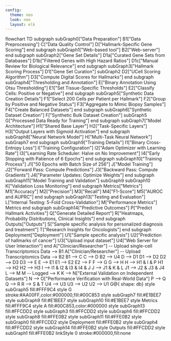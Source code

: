 ```yaml
---
config:
  theme: neo
  look: neo
  layout: elk
---
```

flowchart TD
 subgraph subGraph0["Data Preparation"]
        B1["Data Preprocessing"]
        C["Data Quality Control"]
        D["Hallmark-Specific Gene Scoring"]
  end
 subgraph subGraph1["Web-based tool"]
        B2["Web-server"]
  end
 subgraph subGraph2["Gene Set Details"]
        D1a["Curated Gene Sets from Databases"]
        D1b["Filtered Genes with High Hazard Ratios"]
        D1c["Manual Review for Biological Relevance"]
  end
 subgraph subGraph3["Hallmark Scoring Process"]
        D1["Gene Set Curation"]
        subGraph2
        D2["UCell Scoring Algorithm"]
        D3["Compute Digital Scores for Hallmarks"]
  end
 subgraph subGraph4["Thresholding and Annotation"]
        E["Binary Annotation Using Otsu Thresholding"]
        E1["Set Tissue-Specific Thresholds"]
        E2["Classify Cells: Positive or Negative"]
  end
 subgraph subGraph5["Synthetic Data Creation Details"]
        F1["Select 200 Cells per Patient per Hallmark"]
        F2["Group by Positive and Negative Status"]
        F3["Aggregate to Mimic Biopsy Samples"]
        F4["Create Balanced Datasets"]
  end
 subgraph subGraph6["Synthetic Dataset Creation"]
        F["Synthetic Bulk Dataset Creation"]
        subGraph5
        G["Processed Data Ready for Training"]
  end
 subgraph subGraph7["Model Architecture"]
        H1["Shared Base Layer"]
        H2["Task-Specific Layers"]
        H3["Output Layers with Sigmoid Activation"]
  end
 subgraph subGraph8["Neural Network Model"]
        H["Multi-Task Neural Network"]
        subGraph7
  end
 subgraph subGraph9["Training Details"]
        I1["Binary Cross-Entropy Loss"]
        I["Training Configuration"]
        I2["Adam Optimizer with Learning Rate"]
        I3["Learning Rate Scheduler: Halve on No Improvement"]
        I4["Early Stopping with Patience of 6 Epochs"]
  end
 subgraph subGraph10["Training Process"]
        J1["50 Epochs with Batch Size of 256"]
        J["Model Training"]
        J2["Forward Pass: Compute Predictions"]
        J3["Backward Pass: Compute Gradients"]
        J4["Parameter Updates: Optimize Weights"]
  end
 subgraph subGraph11["Model Training and Validation"]
        subGraph9
        subGraph10
        K["Validation Loss Monitoring"]
  end
 subgraph Metrics["Metrics"]
        M1["Accuracy"]
        M2["Precision"]
        M3["Recall"]
        M4["F1-Score"]
        M5["AUROC and AUPRC"]
  end
 subgraph subGraph13["Testing and Evaluation"]
        L["Internal Testing: 5-Fold Cross-Validation"]
        M["Performance Metrics"]
        Metrics
  end
 subgraph subGraph14["Predictive Outcomes"]
        P["Predict Hallmark Activities"]
        Q["Generate Detailed Report"]
        R["Heatmaps, Probability Distributions, Clinical Insights"]
  end
 subgraph Outputs["Outputs"]
        S["Sample specific analysis for personalized diagnosis and treatment"]
        T["Research Insights for Oncologists"]
  end
 subgraph Deployment["Deployment"]
        U1["Sample specific analysis"]
        U2["Prediction of hallmarks of cancer"]
        U3["Upload input dataset"]
        U4["Web Server for User Interaction"]
  end
    A["Clinician/Researcher"] -- Upload single-cell Transcriptomics Data --> B1
    A["Clinician/Researcher"] -- Upload Transcriptomics Data --> B2
    B1 --> C
    C --> D
    B2 --> U4
    D --> D1
    D1 --> D2
    D2 --> D3
    D3 --> E
    E --> E1
    E1 --> E2
    E2 --> F
    F --> G
    G --> H
    H --> H1 & I & P
    H1 --> H2
    H2 --> H3
    I --> I1 & I2 & I3 & I4 & J
    J --> J1 & K & L
    J1 --> J2 & J3 & J4
    L --> M
    M -- Logged --> K
    K --> N["External Validation on Independent Datasets"]
    N --> O["Performance Verification with Real-World Data"]
    P --> Q
    Q --> R
    R --> S & T
    U4 --> U3
    U3 --> U2
    U2 --> U1
    G@{ shape: db}
    style subGraph5 fill:#FFF9C4
    style G stroke:#AA00FF,color:#000000,fill:#00C853
    style subGraph7 fill:#E1BEE7
    style subGraph9 fill:#E1BEE7
    style subGraph10 fill:#E1BEE7
    style Metrics fill:#FFF9C4
    style A fill:#00C853,color:#000000
    style subGraph13 fill:#FFCDD2
    style subGraph3 fill:#FFCDD2
    style subGraph6 fill:#FFCDD2
    style subGraph8 fill:#FFE0B2
    style subGraph11 fill:#FFE0B2
    style subGraph0 fill:#FFCDD2
    style Deployment fill:#FFE0B2
    style subGraph4 fill:#FFCDD2
    style subGraph14 fill:#FFE0B2
    style Outputs fill:#FFCDD2
    style subGraph1 fill:#FFE0B2
    linkStyle 0 stroke:#000000,fill:none

